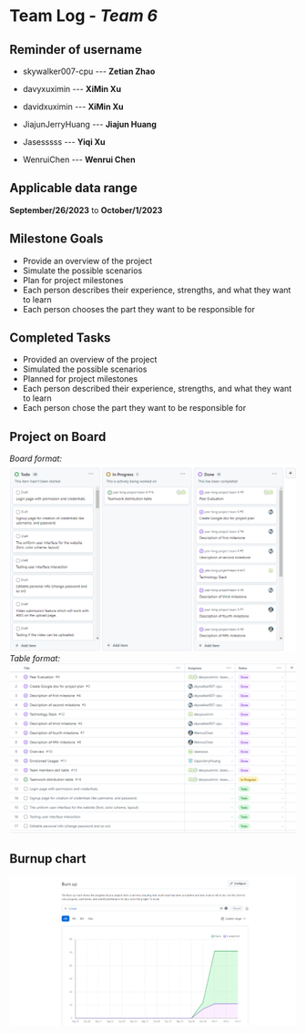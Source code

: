 # Team Log - _Team 6_

## Reminder of username 
* skywalker007-cpu --- **Zetian Zhao**

* davyxuximin --- **XiMin Xu**

* davidxuximin --- **XiMin Xu**

* JiajunJerryHuang --- **Jiajun Huang**

* Jasesssss --- **Yiqi Xu**

* WenruiChen --- **Wenrui Chen**


## Applicable data range
**September/26/2023** to **October/1/2023**

## Milestone Goals
* Provide an overview of the project
* Simulate the possible scenarios
* Plan for project milestones
* Each person describes their experience, strengths, and what they want to learn
* Each person chooses the part they want to be responsible for

## Completed Tasks 
* Provided an overview of the project
* Simulated the possible scenarios
* Planned for project milestones
* Each person described their experience, strengths, and what they want to learn
* Each person chose the part they want to be responsible for

## Project on Board
*Board format:*
![Board](Board.png)
*Table format:*
![Table](Table.png)

## Burnup chart
![Chart](chart.png)
